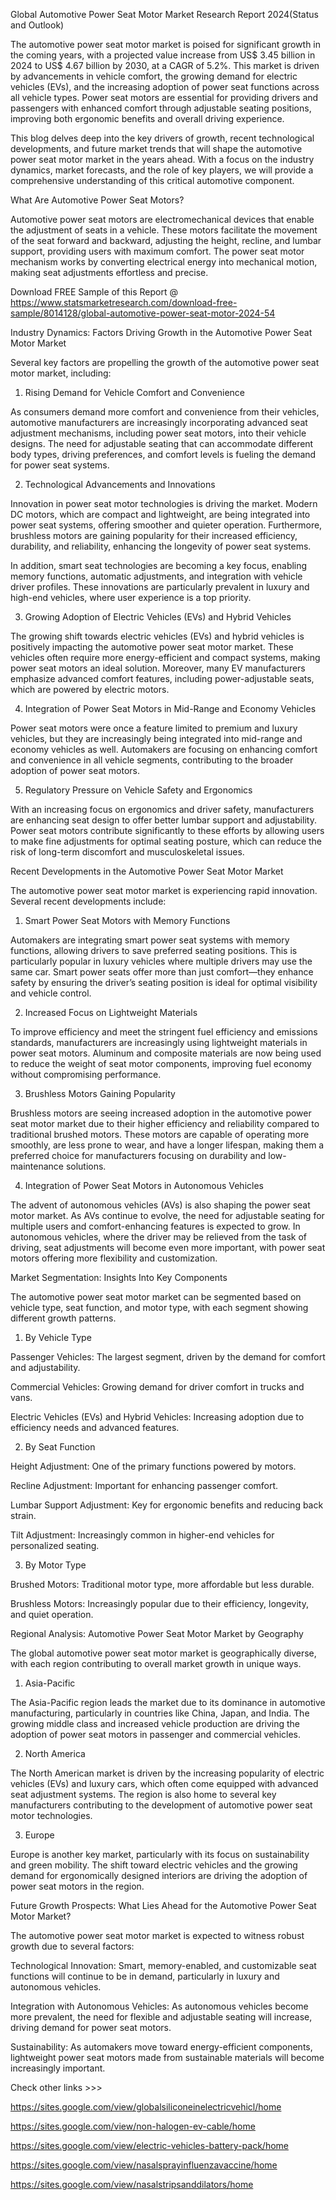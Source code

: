 Global Automotive Power Seat Motor Market Research Report 2024(Status and Outlook)

The automotive power seat motor market is poised for significant growth in the coming years, with a projected value increase from US$ 3.45 billion in 2024 to US$ 4.67 billion by 2030, at a CAGR of 5.2%. This market is driven by advancements in vehicle comfort, the growing demand for electric vehicles (EVs), and the increasing adoption of power seat functions across all vehicle types. Power seat motors are essential for providing drivers and passengers with enhanced comfort through adjustable seating positions, improving both ergonomic benefits and overall driving experience.

This blog delves deep into the key drivers of growth, recent technological developments, and future market trends that will shape the automotive power seat motor market in the years ahead. With a focus on the industry dynamics, market forecasts, and the role of key players, we will provide a comprehensive understanding of this critical automotive component.

What Are Automotive Power Seat Motors?

Automotive power seat motors are electromechanical devices that enable the adjustment of seats in a vehicle. These motors facilitate the movement of the seat forward and backward, adjusting the height, recline, and lumbar support, providing users with maximum comfort. The power seat motor mechanism works by converting electrical energy into mechanical motion, making seat adjustments effortless and precise.

Download FREE Sample of this Report @ https://www.statsmarketresearch.com/download-free-sample/8014128/global-automotive-power-seat-motor-2024-54

Industry Dynamics: Factors Driving Growth in the Automotive Power Seat Motor Market

Several key factors are propelling the growth of the automotive power seat motor market, including:

1. Rising Demand for Vehicle Comfort and Convenience

As consumers demand more comfort and convenience from their vehicles, automotive manufacturers are increasingly incorporating advanced seat adjustment mechanisms, including power seat motors, into their vehicle designs. The need for adjustable seating that can accommodate different body types, driving preferences, and comfort levels is fueling the demand for power seat systems.

2. Technological Advancements and Innovations

Innovation in power seat motor technologies is driving the market. Modern DC motors, which are compact and lightweight, are being integrated into power seat systems, offering smoother and quieter operation. Furthermore, brushless motors are gaining popularity for their increased efficiency, durability, and reliability, enhancing the longevity of power seat systems.

In addition, smart seat technologies are becoming a key focus, enabling memory functions, automatic adjustments, and integration with vehicle driver profiles. These innovations are particularly prevalent in luxury and high-end vehicles, where user experience is a top priority.

3. Growing Adoption of Electric Vehicles (EVs) and Hybrid Vehicles

The growing shift towards electric vehicles (EVs) and hybrid vehicles is positively impacting the automotive power seat motor market. These vehicles often require more energy-efficient and compact systems, making power seat motors an ideal solution. Moreover, many EV manufacturers emphasize advanced comfort features, including power-adjustable seats, which are powered by electric motors.

4. Integration of Power Seat Motors in Mid-Range and Economy Vehicles

Power seat motors were once a feature limited to premium and luxury vehicles, but they are increasingly being integrated into mid-range and economy vehicles as well. Automakers are focusing on enhancing comfort and convenience in all vehicle segments, contributing to the broader adoption of power seat motors.

5. Regulatory Pressure on Vehicle Safety and Ergonomics

With an increasing focus on ergonomics and driver safety, manufacturers are enhancing seat design to offer better lumbar support and adjustability. Power seat motors contribute significantly to these efforts by allowing users to make fine adjustments for optimal seating posture, which can reduce the risk of long-term discomfort and musculoskeletal issues.

Recent Developments in the Automotive Power Seat Motor Market

The automotive power seat motor market is experiencing rapid innovation. Several recent developments include:

1. Smart Power Seat Motors with Memory Functions

Automakers are integrating smart power seat systems with memory functions, allowing drivers to save preferred seating positions. This is particularly popular in luxury vehicles where multiple drivers may use the same car. Smart power seats offer more than just comfort—they enhance safety by ensuring the driver’s seating position is ideal for optimal visibility and vehicle control.

2. Increased Focus on Lightweight Materials

To improve efficiency and meet the stringent fuel efficiency and emissions standards, manufacturers are increasingly using lightweight materials in power seat motors. Aluminum and composite materials are now being used to reduce the weight of seat motor components, improving fuel economy without compromising performance.

3. Brushless Motors Gaining Popularity

Brushless motors are seeing increased adoption in the automotive power seat motor market due to their higher efficiency and reliability compared to traditional brushed motors. These motors are capable of operating more smoothly, are less prone to wear, and have a longer lifespan, making them a preferred choice for manufacturers focusing on durability and low-maintenance solutions.

4. Integration of Power Seat Motors in Autonomous Vehicles

The advent of autonomous vehicles (AVs) is also shaping the power seat motor market. As AVs continue to evolve, the need for adjustable seating for multiple users and comfort-enhancing features is expected to grow. In autonomous vehicles, where the driver may be relieved from the task of driving, seat adjustments will become even more important, with power seat motors offering more flexibility and customization.

Market Segmentation: Insights Into Key Components

The automotive power seat motor market can be segmented based on vehicle type, seat function, and motor type, with each segment showing different growth patterns.

1. By Vehicle Type

Passenger Vehicles: The largest segment, driven by the demand for comfort and adjustability.

Commercial Vehicles: Growing demand for driver comfort in trucks and vans.

Electric Vehicles (EVs) and Hybrid Vehicles: Increasing adoption due to efficiency needs and advanced features.

2. By Seat Function

Height Adjustment: One of the primary functions powered by motors.

Recline Adjustment: Important for enhancing passenger comfort.

Lumbar Support Adjustment: Key for ergonomic benefits and reducing back strain.

Tilt Adjustment: Increasingly common in higher-end vehicles for personalized seating.

3. By Motor Type

Brushed Motors: Traditional motor type, more affordable but less durable.

Brushless Motors: Increasingly popular due to their efficiency, longevity, and quiet operation.

Regional Analysis: Automotive Power Seat Motor Market by Geography

The global automotive power seat motor market is geographically diverse, with each region contributing to overall market growth in unique ways.

1. Asia-Pacific

The Asia-Pacific region leads the market due to its dominance in automotive manufacturing, particularly in countries like China, Japan, and India. The growing middle class and increased vehicle production are driving the adoption of power seat motors in passenger and commercial vehicles.

2. North America

The North American market is driven by the increasing popularity of electric vehicles (EVs) and luxury cars, which often come equipped with advanced seat adjustment systems. The region is also home to several key manufacturers contributing to the development of automotive power seat motor technologies.

3. Europe

Europe is another key market, particularly with its focus on sustainability and green mobility. The shift toward electric vehicles and the growing demand for ergonomically designed interiors are driving the adoption of power seat motors in the region.

Future Growth Prospects: What Lies Ahead for the Automotive Power Seat Motor Market?

The automotive power seat motor market is expected to witness robust growth due to several factors:

Technological Innovation: Smart, memory-enabled, and customizable seat functions will continue to be in demand, particularly in luxury and autonomous vehicles.

Integration with Autonomous Vehicles: As autonomous vehicles become more prevalent, the need for flexible and adjustable seating will increase, driving demand for power seat motors.

Sustainability: As automakers move toward energy-efficient components, lightweight power seat motors made from sustainable materials will become increasingly important.

Check other links >>>

https://sites.google.com/view/globalsiliconeinelectricvehicl/home

https://sites.google.com/view/non-halogen-ev-cable/home

https://sites.google.com/view/electric-vehicles-battery-pack/home

https://sites.google.com/view/nasalsprayinfluenzavaccine/home

https://sites.google.com/view/nasalstripsanddilators/home

